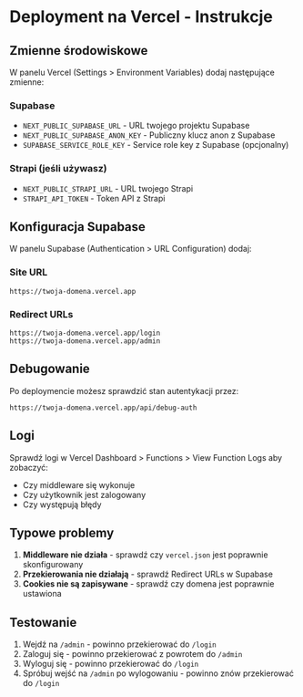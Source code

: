 # Deployment na Vercel - Instrukcje

## Zmienne środowiskowe

W panelu Vercel (Settings > Environment Variables) dodaj następujące zmienne:

### Supabase
- `NEXT_PUBLIC_SUPABASE_URL` - URL twojego projektu Supabase
- `NEXT_PUBLIC_SUPABASE_ANON_KEY` - Publiczny klucz anon z Supabase
- `SUPABASE_SERVICE_ROLE_KEY` - Service role key z Supabase (opcjonalny)

### Strapi (jeśli używasz)
- `NEXT_PUBLIC_STRAPI_URL` - URL twojego Strapi
- `STRAPI_API_TOKEN` - Token API z Strapi

## Konfiguracja Supabase

W panelu Supabase (Authentication > URL Configuration) dodaj:

### Site URL
```
https://twoja-domena.vercel.app
```

### Redirect URLs
```
https://twoja-domena.vercel.app/login
https://twoja-domena.vercel.app/admin
```

## Debugowanie

Po deploymencie możesz sprawdzić stan autentykacji przez:
```
https://twoja-domena.vercel.app/api/debug-auth
```

## Logi

Sprawdź logi w Vercel Dashboard > Functions > View Function Logs aby zobaczyć:
- Czy middleware się wykonuje
- Czy użytkownik jest zalogowany
- Czy występują błędy

## Typowe problemy

1. **Middleware nie działa** - sprawdź czy `vercel.json` jest poprawnie skonfigurowany
2. **Przekierowania nie działają** - sprawdź Redirect URLs w Supabase
3. **Cookies nie są zapisywane** - sprawdź czy domena jest poprawnie ustawiona

## Testowanie

1. Wejdź na `/admin` - powinno przekierować do `/login`
2. Zaloguj się - powinno przekierować z powrotem do `/admin`
3. Wyloguj się - powinno przekierować do `/login`
4. Spróbuj wejść na `/admin` po wylogowaniu - powinno znów przekierować do `/login` 